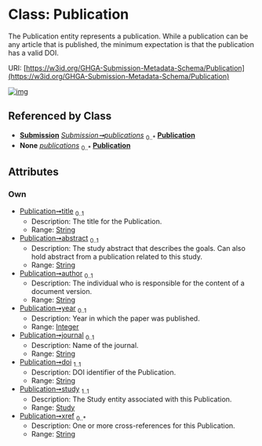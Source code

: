 
# Class: Publication


The Publication entity represents a publication. While a publication can be any article that is published, the minimum expectation is that the publication has a valid DOI.

URI: [https://w3id.org/GHGA-Submission-Metadata-Schema/Publication](https://w3id.org/GHGA-Submission-Metadata-Schema/Publication)


[![img](https://yuml.me/diagram/nofunky;dir:TB/class/[Submission],[Study],[Study]<study%201..1-%20[Publication&#124;title:string%20%3F;abstract:string%20%3F;author:string%20%3F;year:integer%20%3F;journal:string%20%3F;doi:string;xref:string%20*],[Submission]++-%20publications%200..*>[Publication],[Submission]++-%20publications(i)%200..*>[Publication])](https://yuml.me/diagram/nofunky;dir:TB/class/[Submission],[Study],[Study]<study%201..1-%20[Publication&#124;title:string%20%3F;abstract:string%20%3F;author:string%20%3F;year:integer%20%3F;journal:string%20%3F;doi:string;xref:string%20*],[Submission]++-%20publications%200..*>[Publication],[Submission]++-%20publications(i)%200..*>[Publication])

## Referenced by Class

 *  **[Submission](Submission.md)** *[Submission➞publications](Submission_publications.md)*  <sub>0..\*</sub>  **[Publication](Publication.md)**
 *  **None** *[publications](publications.md)*  <sub>0..\*</sub>  **[Publication](Publication.md)**

## Attributes


### Own

 * [Publication➞title](Publication_title.md)  <sub>0..1</sub>
     * Description: The title for the Publication.
     * Range: [String](types/String.md)
 * [Publication➞abstract](Publication_abstract.md)  <sub>0..1</sub>
     * Description: The study abstract that describes the goals. Can also hold abstract from a publication related to this study.
     * Range: [String](types/String.md)
 * [Publication➞author](Publication_author.md)  <sub>0..1</sub>
     * Description: The individual who is responsible for the content of a document version.
     * Range: [String](types/String.md)
 * [Publication➞year](Publication_year.md)  <sub>0..1</sub>
     * Description: Year in which the paper was published.
     * Range: [Integer](types/Integer.md)
 * [Publication➞journal](Publication_journal.md)  <sub>0..1</sub>
     * Description: Name of the journal.
     * Range: [String](types/String.md)
 * [Publication➞doi](Publication_doi.md)  <sub>1..1</sub>
     * Description: DOI identifier of the Publication.
     * Range: [String](types/String.md)
 * [Publication➞study](Publication_study.md)  <sub>1..1</sub>
     * Description: The Study entity associated with this Publication.
     * Range: [Study](Study.md)
 * [Publication➞xref](Publication_xref.md)  <sub>0..\*</sub>
     * Description: One or more cross-references for this Publication.
     * Range: [String](types/String.md)
